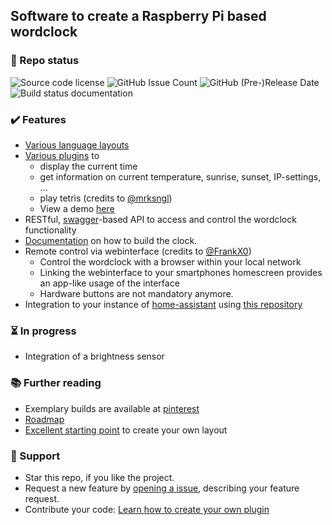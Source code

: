 ## Software to create a Raspberry Pi based wordclock

### :vertical_traffic_light: Repo status

<p align="left">
 <img alt="Source code license" src="https://img.shields.io/github/license/bk1285/rpi_wordclock"/>
 <img alt="GitHub Issue Count" src="https://img.shields.io/github/issues/bk1285/rpi_wordclock"/>
 <img alt="GitHub (Pre-)Release Date" src="https://img.shields.io/github/release-date-pre/bk1285/rpi_wordclock">
 <img alt="Build status documentation" src="https://readthedocs.org/projects/rpi-wordclock/badge/"/>
</p>

### ✔️ Features
 * [Various language layouts](https://github.com/bk1285/rpi_wordclock/tree/master/wordclock_layouts)
 * [Various plugins](https://github.com/bk1285/rpi_wordclock/tree/master/wordclock_plugins) to
     * display the current time
     * get information on current temperature, sunrise, sunset, IP-settings, ...
     * play tetris (credits to [@mrksngl](https://github.com/mrksngl))
     * View a demo [here](https://youtu.be/wcLQDykRBbM?t=84)
 * RESTful, [swagger](https://swagger.io/specification/)-based API to access and control the wordclock functionality
 * [Documentation](http://rpi-wordclock.readthedocs.io/en/master/) on how to build the clock.
 * Remote control via webinterface (credits to [@FrankX0](https://github.com/FrankX0))
     * Control the wordclock with a browser within your local network
     * Linking the webinterface to your smartphones homescreen provides an app-like usage of the interface
     * Hardware buttons are not mandatory anymore.
 * Integration to your instance of [home-assistant](https://www.home-assistant.io/) using [this repository](https://github.com/bk1285/rpi_wordclock_for_homeassistant/)
  
### ⏳ In progress
 * Integration of a brightness sensor

### :books: Further reading
 * Exemplary builds are available at [pinterest](https://www.pinterest.de/berndkrolla/wordclock-gallery/)
 * [Roadmap](https://github.com/bk1285/rpi_wordclock/projects)
 * [Excellent starting point](https://simongolms.github.io/QLOCKGENERATOR/#/home) to create your own layout

### 👏 Support 
 * Star this repo, if you like the project. 
 * Request a new feature by [opening a issue](https://github.com/bk1285/rpi_wordclock/issues), describing your feature request.
 * Contribute your code: [Learn how to create your own plugin](https://rpi-wordclock.readthedocs.io/en/master/doc_further_reading.html#adding-a-new-plugin)
